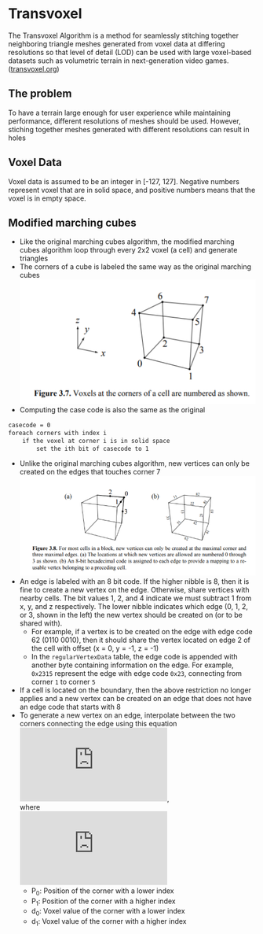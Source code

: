 # Transvoxel
The Transvoxel Algorithm is a method for seamlessly stitching together neighboring triangle meshes generated from voxel data at differing resolutions so that level of detail (LOD) can be used with large voxel-based datasets such as volumetric terrain in next-generation video games. ([transvoxel.org](transvoxel.org))

## The problem
To have a terrain large enough for user experience while maintaining performance, different resolutions of meshes should be used. However, stiching together meshes generated with different resolutions can result in holes

## Voxel Data
Voxel data is assumed to be an integer in [-127, 127]. Negative numbers represent voxel that are in solid space, and positive numbers means that the voxel is in empty space.

## Modified marching cubes
- Like the original marching cubes algorithm, the modified marching cubes algorithm loop through every 2x2 voxel (a cell) and generate triangles
- The corners of a cube is labeled the same way as the original marching cubes
![Cube Corners](./Images/CubeCorners.png)
- Computing the case code is also the same as the original
```
casecode = 0
foreach corners with index i
    if the voxel at corner i is in solid space
        set the ith bit of casecode to 1
```
- Unlike the original marching cubes algorithm, new vertices can only be created on the edges that touches corner 7
![New Vertices](./Images/NewVertices.png)
- An edge is labeled with an 8 bit code. If the higher nibble is 8, then it is fine to create a new vertex on the edge. Otherwise, share vertices with nearby cells. The bit values 1, 2, and 4 indicate we must subtract 1 from x, y, and z respectively. The lower nibble indicates which edge (0, 1, 2, or 3, shown in the left) the new vertex should be created on (or to be shared with).
    - For example, if a vertex is to be created on the edge with edge code 62 (0110 0010), then it should share the vertex located on edge 2 of the cell with offset (x = 0, y = -1, z = -1)
    - In the `regularVertexData` table, the edge code is appended with another byte containing information on the edge. For example, `0x2315` represent the edge with edge code `0x23`, connecting from corner `1` to corner `5`
- If a cell is located on the boundary, then the above restriction no longer applies and a new vertex can be created on an edge that does not have an edge code that starts with 8
- To generate a new vertex on an edge, interpolate between the two corners connecting the edge using this equation<br>
![3.5](http://www.sciweavers.org/tex2img.php?eq=Q%3DP_1%2Bt%28P_0-P_1%29&bc=White&fc=Black&im=jpg&fs=12&ff=fourier&edit=0),<br>
where<br>
![3.4](http://www.sciweavers.org/tex2img.php?eq=t%3D%5Cfrac%7Bd_1%7D%7Bd_1-d_0%7D&bc=White&fc=Black&im=jpg&fs=12&ff=fourier&edit=0)
    - P<sub>0</sub>: Position of the corner with a lower index
    - P<sub>1</sub>: Position of the corner with a higher index
    - d<sub>0</sub>: Voxel value of the corner with a lower index
    - d<sub>1</sub>: Voxel value of the corner with a higher index
